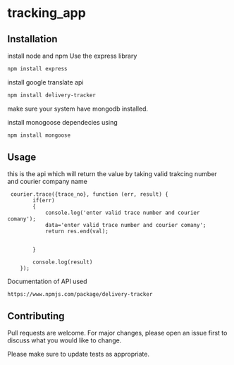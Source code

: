 # tracking_app


## Installation
install node and npm 
Use the express library  

```bash
npm install express
```

install google translate api
```bash
npm install delivery-tracker
```

make sure your system have mongodb installed.



install monogoose dependecies using

```bash
npm install mongoose
```



## Usage
this is the api which will return the value by taking valid trakcing number and courier company name
```
 courier.trace({trace_no}, function (err, result) {
        if(err)
        {
            console.log('enter valid trace number and courier comany');
            data='enter valid trace number and courier comany';
            return res.end(val);


        }

        console.log(result)
    });

```

Documentation of API used
```
https://www.npmjs.com/package/delivery-tracker

```



## Contributing
Pull requests are welcome. For major changes, please open an issue first to discuss what you would like to change.

Please make sure to update tests as appropriate.

